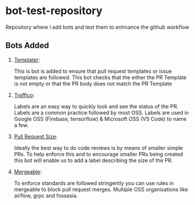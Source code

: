 # bot-test-repository
Repository where I add bots and test them to enhnance the github workflow

## Bots Added
1) [Templater](https://github.com/apps/templater):
    
    This is bot is added to ensure that pull request templates or issue templates are followed. This bot checks that the either the PR Template is not empty or that the PR body does not match the PR Template
    
2) [Traffico](https://github.com/marketplace/trafico-pull-request-labeler/):

    Labels are an easy way to quickly look and see the status of the PR. Labels are a common practice followed by most OSS. Labels are used in Google OSS (Firebase, tensorflow) & Microsoft OSS (VS Code) to name a few. 

3) [Pull Request Size](https://github.com/marketplace/pull-request-size):

    Ideally the best way to do code reviews is by means of smaller simple PRs. To help enforce this and to encourage smaller PRs being created this bot will enable us to add a label describing the size of the PR. 
    
4) [Mergeable](https://github.com/mergeability/mergeable):

    To enforce standards are followed stringently you can use rules in mergeable to block pull request merges. Multiple OSS organisations like airflow, grpc and fossasia. 
